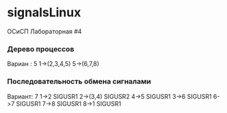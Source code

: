# signalsLinux
ОСиСП Лабораторная #4
### Дерево процессов
Вариан : 5
1->(2,3,4,5) 5->(6,7,8)
### Последовательность обмена сигналами
Вариант: 7
1->2 SIGUSR1 2->(3,4) SIGUSR2 4->5 SIGUSR1
3->6 SIGUSR1 6->7 SIGUSR1 7->8 SIGUSR1 8->1 SIGUSR1
